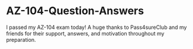 # AZ-104-Question-Answers
I passed my AZ-104 exam today! A huge thanks to Pass4sureClub and my friends for their support, answers, and motivation throughout my preparation.  
